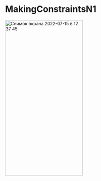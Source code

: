 # MakingConstraintsN1

<img height="500" width="250" alt="Снимок экрана 2022-07-15 в 12 37 45" src="https://user-images.githubusercontent.com/97702399/179207364-910dbc57-431b-409c-bab0-097a32897eed.png">
